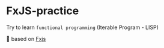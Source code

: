 # FxJS-practice

Try to learn `functional programming` (Iterable Program - LISP)

📎 based on <a href="https://github.com/marpple/FxJS/blob/master/README_kr.md#Getting-Started">Fxjs</a>
